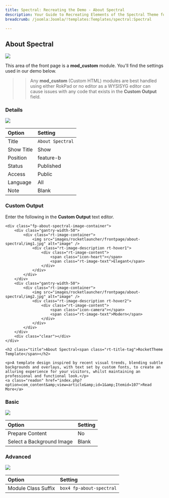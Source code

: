 ```yaml
---
title: Spectral: Recreating the Demo - About Spectral
description: Your Guide to Recreating Elements of the Spectral Theme for Joomla
breadcrumb: /joomla:Joomla/!templates:Templates/spectral:Spectral

---
```


About Spectral
-----

![][demo]

This area of the front page is a **mod_custom** module. You'll find the settings used in our demo below.

>> Any **mod_custom** (Custom HTML) modules are best handled using either RokPad or no editor as a WYSISYG editor can cause issues with any code that exists in the **Custom Output** field.

### Details
![][demo2]

| Option     | Setting              |  
| :--------- | :------------------- |  
| Title      | `About Spectral`     |  
| Show Title | Show                 |  
| Position   | feature-b            |  
| Status     | Published            |  
| Access     | Public               |  
| Language   | All                  |  
| Note       | Blank                |  

### Custom Output
Enter the following in the **Custom Output** text editor.

~~~
<div class="fp-about-spectral-image-container">
	<div class="gantry-width-50">
		<div class="rt-image-container">
			<img src="images/rocketlauncher/frontpage/about-spectral/img1.jpg" alt="image" />
			<div class="rt-image-description rt-hover1">
				<div class="rt-image-content">
					<span class="icon-heart"></span>
					<span class="rt-image-text">Elegant</span>					
				</div>
			</div>			
		</div>
	</div>
	<div class="gantry-width-50">
		<div class="rt-image-container">
			<img src="images/rocketlauncher/frontpage/about-spectral/img2.jpg" alt="image" />
			<div class="rt-image-description rt-hover2">
				<div class="rt-image-content">
					<span class="icon-camera"></span>
					<span class="rt-image-text">Modern</span>					
				</div>
			</div>			
		</div>
	</div>	
	<div class="clear"></div>
</div>

<h2 class="title">About Spectral<span class="rt-title-tag">RocketTheme Template</span></h2>

<p>A template design inspired by recent visual trends, blending subtle backgrounds and overlays, with text set by custom fonts, to create an alluring experience for your visitors, whilst maintaining an professional and functional look.</p>
<a class="readon" href="index.php?option=com_content&amp;view=article&amp;id=1&amp;Itemid=107">Read More</a>
~~~

### Basic
![][demo3]

| Option                    | Setting |  
| :------------------------ | :------ |  
| Prepare Content           | No      |  
| Select a Background Image | Blank   |

### Advanced
![][demo4]

| Option              | Setting                  |  
| :------------------ | :----------------------- |  
| Module Class Suffix | `box4 fp-about-spectral` |  

[demo]: assets/demo_13.jpeg
[demo2]: assets/about_1.jpeg
[demo3]: assets/about_2.jpeg
[demo4]: assets/about_3.jpeg